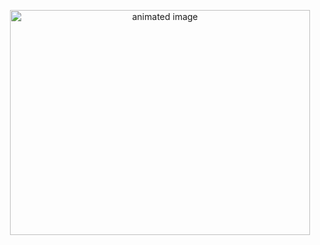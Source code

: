 <p align="center">
  <img alt="animated image" src="./isometric-buildup.gif" width="480" height="360">
</p>
